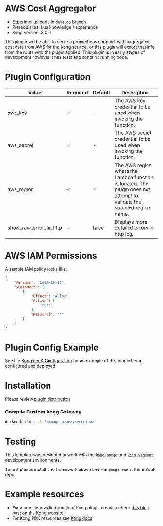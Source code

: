 AWS Cost Aggregator
====================
* Experimental code in `develop` branch
* Prerequisites: Lua knowledge / experience
* Kong version: 3.0.0

This plugin will be able to serve a prometheus endpoint with aggregated cost data from AWS for the Kong service, or this plugin will export that info from the route with the plugin applied. This plugin is in early stages of development however it has tests and contains running code.

Plugin Configuration
=================================
| Value | Required | Default | Description |
|---|---|---|---|
| aws_key | ✅ | - | The AWS key credential to be used when invoking the function. |
| aws_secret | ✅ | - | The AWS secret credential to be used when invoking the function. |
| aws_region | ✅ | - | The AWS region where the Lambda function is located. The plugin does not attempt to validate the supplied region name. |
| show_raw_error_in_http | - | false | Displays more detailed errors in http log. |

AWS IAM Permissions
=================================
A sample IAM policy looks like:
```json
{
    "Version": "2012-10-17",
    "Statement": [
        {
            "Effect": "Allow",
            "Action": [
                "ce:*"
            ],
            "Resource": "*"
        }
    ]
}
```

Plugin Config Example
=================================
See the [Kong decK Configuration](./resources/deck_kong_v3.yaml) for an example of this plugin being configured and deployed.

Installation
=================================
Please review [plugin distribution](https://docs.konghq.com/gateway/latest/plugin-development/distribution/)

### Compile Custom Kong Gateway
```bash
docker build . -t '<image-name>:<version>`
```

Testing
=================================
This template was designed to work with the
[`kong-pongo`](https://github.com/Kong/kong-pongo) and
[`kong-vagrant`](https://github.com/Kong/kong-vagrant) development environments.

To test please install one framework above and run `pongo run` in the default repo

Example resources
=================================
* For a complete walk through of Kong plugin creation check [this blog post on the Kong website](https://konghq.com/blog/custom-lua-plugin-kong-gateway).
* For Kong PDK resources see [Kong docs](https://docs.konghq.com/gateway/latest/pdk/)